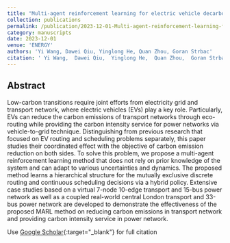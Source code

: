 ```yaml
---
title: "Multi-agent reinforcement learning for electric vehicle decarbonized routing and scheduling"
collection: publications
permalink: /publication/2023-12-01-Multi-agent-reinforcement-learning-for-electric-vehicle-decarbonized-routing-and-scheduling
category: manuscripts
date: 2023-12-01
venue: 'ENERGY'
authors: 'Yi Wang, Dawei Qiu, Yinglong He, Quan Zhou, Goran Strbac'
citation: ' Yi Wang,  Dawei Qiu,  Yinglong He,  Quan Zhou,  Goran Strbac, &quot;Multi-agent reinforcement learning for electric vehicle decarbonized routing and scheduling.&quot; ENERGY, 2023.'
---
```


## Abstract

Low-carbon transitions require joint efforts from electricity grid and transport network, where electric vehicles (EVs) play a key role. Particularly, EVs can reduce the carbon emissions of transport networks through eco-routing while providing the carbon intensity service for power networks via vehicle-to-grid technique. Distinguishing from previous research that focused on EV routing and scheduling problems separately, this paper studies their coordinated effect with the objective of carbon emission reduction on both sides. To solve this problem, we propose a multi-agent reinforcement learning method that does not rely on prior knowledge of the system and can adapt to various uncertainties and dynamics. The proposed method learns a hierarchical structure for the mutually exclusive discrete routing and continuous scheduling decisions via a hybrid policy. Extensive case studies based on a virtual 7-node 10-edge transport and 15-bus power network as well as a coupled real-world central London transport and 33-bus power network are developed to demonstrate the effectiveness of the proposed MARL method on reducing carbon emissions in transport network and providing carbon intensity service in power network.

Use [Google Scholar](https://scholar.google.com/scholar?q=Multi+agent+reinforcement+learning+for+electric+vehicle+decarbonized+routing+and+scheduling){:target="_blank"} for full citation